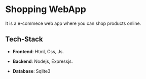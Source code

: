# Shopping WebApp

It is a e-commece web app where you can shop products online.

## Tech-Stack
- **Frontend**: Html, Css, Js.
  
- **Backend**:  Nodejs, Expressjs.
  
- **Database**: Sqlite3

